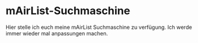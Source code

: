 # mAirList-Suchmaschine
Hier stelle ich euch meine mAirList Suchmaschine zu verfügung. Ich werde immer wieder mal anpassungen machen. 

